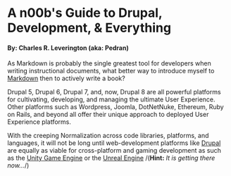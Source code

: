 # A n00b's Guide to Drupal, Development, & Everything
#### By: Charles R. Leverington \(aka: Pedran\)

As Markdown is probably the single greatest tool for developers when writing instructional documents, what better way to introduce myself to [Markdown](https://daringfireball.net/projects/markdown/) then to actively write a book?

Drupal 5, Drupal 6, Drupal 7, and, now, Drupal 8 are all powerful platforms for cultivating, developing, and managing the ultimate User Experience. Other platforms such as Wordpress, Joomla, DotNetNuke, Ethereum, Ruby on Rails, and beyond all offer their unique approach to deployed User Experience platforms.

With the creeping Normalization across code libraries, platforms, and languages, it will not be long until web-development platforms like [Drupal](https://www.drupal.org/ "Drupal") are equally as viable for cross-platform and gaming development as such as the [Unity Game Engine](https://unity3d.com/ "Unity") or the [Unreal Engine](https://www.unrealengine.com/ "Unreal Engine 4") /(**Hint:** *It is getting there now...*/)





